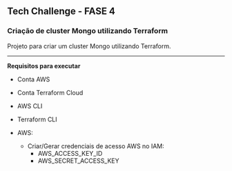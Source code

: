 ## Tech Challenge - FASE 4

### Criação de cluster Mongo utilizando Terraform

Projeto para criar um cluster Mongo utilizando Terraform.

------------

**Requisitos para executar**

- Conta AWS
- Conta Terraform Cloud
- AWS CLI
- Terraform CLI

- AWS:
    - Criar/Gerar credenciais de acesso AWS no IAM:
        - AWS_ACCESS_KEY_ID
        - AWS_SECRET_ACCESS_KEY
        

 







